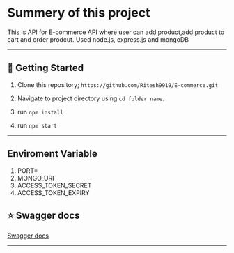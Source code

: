 # Summery of this project

   This is API for E-commerce API where user can add product,add product to cart and order prodcut.
   Used node.js, express.js and mongoDB

   ---
 
 
 
 ## :rocket: Getting Started

1. Clone this repository;
`https://github.com/Ritesh9919/E-commerce.git`

2. Navigate to project directory using `cd folder name`.

3. run `npm install`

4. run `npm start`
---

## Enviroment Variable
1. PORT=
2. MONGO_URI
3. ACCESS_TOKEN_SECRET
4. ACCESS_TOKEN_EXPIRY

## :star: Swagger docs
[Swagger docs](https://e-commerce-api-ak05.onrender.com/api/docs/)

---